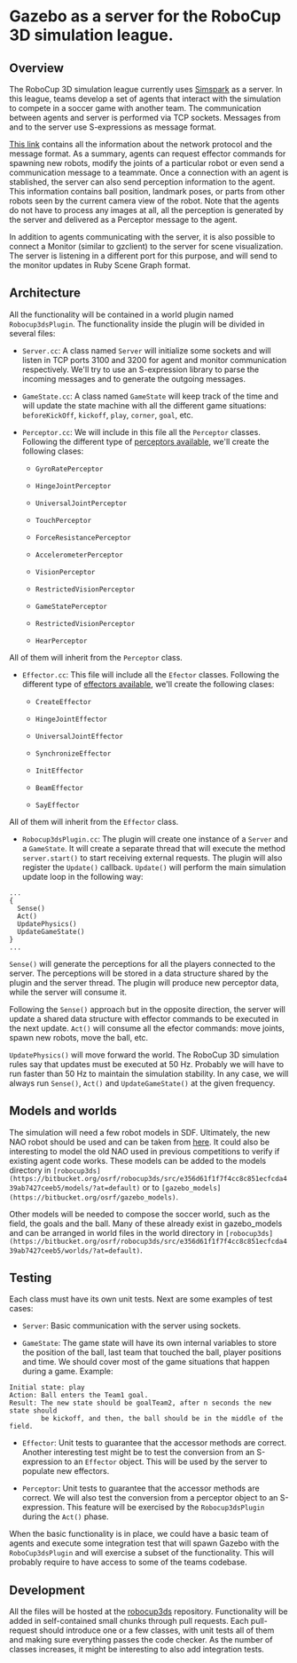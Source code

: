 # Gazebo as a server for the RoboCup 3D simulation league.

## Overview

The RoboCup 3D simulation league currently uses [Simspark](http://simspark.sourceforge.net/wiki/index.php/Main_Page) as a server. In this league,
teams develop a set of agents that interact with the simulation to compete in a
soccer game with another team. The communication between agents and server is
performed via TCP sockets. Messages from and to the server use S-expressions as
message format.

[This link](http://simspark.sourceforge.net/wiki/index.php/Network_Protocol)
contains all the information about the network protocol and the message format.
As a summary, agents can request effector commands for spawning new robots,
modify the joints of a particular robot or even send a communication message to
a teammate. Once a connection with an agent is stablished, the server can also
send perception information to the agent. This information contains ball
position, landmark poses, or parts from other robots seen by the current camera
view of the robot. Note that the agents do not have to process any images at
all, all the perception is generated by the server and delivered as a Perceptor
message to the agent.

In addition to agents communicating with the server, it is also possible to
connect a Monitor (similar to gzclient) to the server for scene visualization.
The server is listening in a different port for this purpose, and will send to
the monitor updates in Ruby Scene Graph format.

## Architecture

All the functionality will be contained in a world plugin named
`Robocup3dsPlugin`. The functionality inside the plugin will be divided in several
files:

* `Server.cc`: A class named `Server` will initialize some sockets and will listen
in TCP ports 3100 and 3200 for agent and monitor communication respectively. We'll try to use
an S-expression library to parse the incoming messages and to generate the outgoing
messages.

* `GameState.cc`: A class named `GameState` will keep track of the time and will
update the state machine with all the different game situations: `beforeKickOff`,
`kickoff`, `play`, `corner`, `goal`, etc.

* `Perceptor.cc`: We will include in this file all the `Perceptor` classes.
Following the different type of [perceptors available](http://simspark.sourceforge.net/wiki/index.php/Perceptors), 
we'll create the following clases:

    + `GyroRatePerceptor`
   
    + `HingeJointPerceptor`
   
    + `UniversalJointPerceptor`
   
    + `TouchPerceptor`
   
    + `ForceResistancePerceptor`
   
    + `AccelerometerPerceptor`
   
    + `VisionPerceptor`
   
    + `RestrictedVisionPerceptor`
   
    + `GameStatePerceptor`
   
    + `RestrictedVisionPerceptor`
   
    + `HearPerceptor`
   
All of them will inherit from the `Perceptor` class.

* `Effector.cc`: This file will include all the `Efector` classes.
Following the different type of [effectors available](http://simspark.sourceforge.net/wiki/index.php/Effectors), 
we'll create the following clases:

    + `CreateEffector`

    + `HingeJointEffector`
   
    + `UniversalJointEffector`
   
    + `SynchronizeEffector`

    + `InitEffector`
    
    + `BeamEffector`
    
    + `SayEffector`

All of them will inherit from the `Effector` class.

* `Robocup3dsPlugin.cc`: The plugin will create one instance of a `Server` and a `GameState`. 
It will create a separate thread that will execute the method `server.start()` 
to start receiving external requests. The plugin will also register the `Update()` 
callback. `Update()` will perform the main simulation update loop in the 
following way:

```
...
{
  Sense()
  Act()
  UpdatePhysics()
  UpdateGameState()
}
...
```

`Sense()` will generate the perceptions for all the players connected to the
server. The perceptions will be stored in a data structure shared by the plugin
and the server thread. The plugin will produce new perceptor data, while the
server will consume it.

Following the `Sense()` approach but in the opposite direction, the server will
update a shared data structure with effector commands to be executed in the next
update. `Act()` will consume all the efector commands: move joints, spawn new
robots, move the ball, etc.

`UpdatePhysics()` will move forward the world. The RoboCup 3D simulation rules
say that updates must be executed at 50 Hz. Probably we will have to run faster
than 50 Hz to maintain the simulation stability. In any case, we will always run
`Sense()`, `Act()` and `UpdateGameState()` at the given frequency.

## Models and worlds

The simulation will need a few robot models in SDF. Ultimately, the new NAO robot 
should be used and can be taken from [here](https://github.com/osrf/robocup_3d_simulation/tree/master/robocup_model_resources/nao_models).
It could also be interesting to model the old NAO used in previous competitions 
to verify if existing agent code works. These models can be added to the models 
directory in `[robocup3ds](https://bitbucket.org/osrf/robocup3ds/src/e356d61f1f7f4cc8c851ecfcda439ab7427ceeb5/models/?at=default)` 
or to `[gazebo_models](https://bitbucket.org/osrf/gazebo_models)`.

Other models will be needed to compose the soccer world, such as the field, 
the goals and the ball. Many of these already exist in gazebo_models and 
can be arranged in world files in the world directory in `[robocup3ds](https://bitbucket.org/osrf/robocup3ds/src/e356d61f1f7f4cc8c851ecfcda439ab7427ceeb5/worlds/?at=default)`.

## Testing

Each class must have its own unit tests. Next are some examples of test cases:

* `Server`: Basic communication with the server using sockets.

* `GameState`: The game state will have its own internal variables to store the
position of the ball, last team that touched the ball, player positions and
time. We should cover most of the game situations that happen during a game. Example:

```
Initial state: play
Action: Ball enters the Team1 goal.
Result: The new state should be goalTeam2, after n seconds the new state should
        be kickoff, and then, the ball should be in the middle of the field.
```

* `Effector`: Unit tests to guarantee that the accessor methods are correct.
Another interesting test might be to test the conversion from an S-expression to
an `Effector` object. This will be used by the server to populate new effectors.

* `Perceptor`: Unit tests to guarantee that the accessor methods are correct. We
will also test the conversion from a perceptor object to an S-expression. This
feature will be exercised by the `Robocup3dsPlugin` during the `Act()` phase.

When the basic functionality is in place, we could have a basic team of agents
and execute some integration test that will spawn Gazebo with the
`RoboCup3dsPlugin` and will exercise a subset of the functionality. This will
probably require to have access to some of the teams codebase.

## Development

All the files will be hosted at the [robocup3ds](https://bitbucket.org/osrf/robocup3ds) 
repository. Functionality will be added in self-contained small chunks through pull 
requests. Each pull-request should introduce one or a few classes, with unit tests all 
of them and making sure everything passes the code checker. As the number of classes
increases, it might be interesting to also add integration tests.


